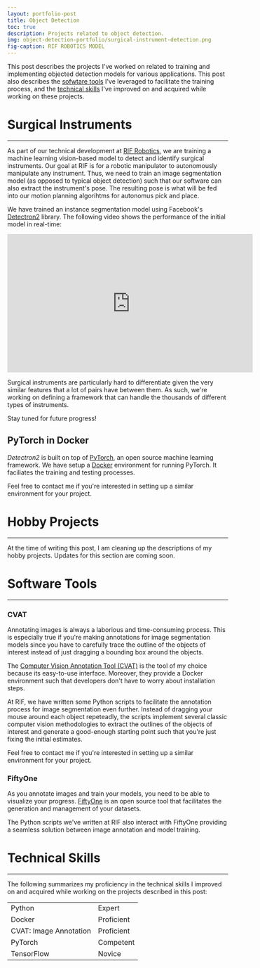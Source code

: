 ```yaml
---
layout: portfolio-post
title: Object Detection
toc: true
description: Projects related to object detection.
img: object-detection-portfolio/surgical-instrument-detection.png
fig-caption: RIF ROBOTICS MODEL
---
```


This post describes the projects I've worked on related to training and
implementing objected detection models for various applications. This post also
describes the [sofwtare tools](#obj-detection-tools) I've leveraged to
facilitate the training process, and
the [technical skills](#obj-detection-skills) I've improved on and acquired
while working on these projects.

<!-- TODO: instance segmentation vs object detection -->

# Surgical Instruments <a id="headerlink" name="obj-detection-surgical-instruments" href="#obj-detection-surgical-instruments" title="Permalink to this headline"></a>
------------------

As part of our technical development
at [RIF Robotics](https://www.rifrobotics.com/), we are training a machine
learning vision-based model to detect and identify surgical instruments. Our
goal at RIF is for a robotic manipulator to autonomously manipulate any
instrument. Thus, we need to train an image segmentation model (as opposed to
typical object detection) such that our software can also extract the
instrument's pose. The resulting pose is what will be fed into our motion
planning algorihtms for autonomus pick and place.

We have trained an instance segmentation model using
Facebook's [Detectron2](https://github.com/facebookresearch/detectron2)
library. The following video shows the performance of the initial model in
real-time:

<div id="video-container">

<iframe width="560" height="315" src="https://www.youtube.com/embed/pqETlsT3EW0"
title="YouTube video player" frameborder="0" allow="accelerometer; autoplay;
clipboard-write; encrypted-media; gyroscope; picture-in-picture; web-share"
allowfullscreen></iframe>

</div>

Surgical instruments are particularly hard to differentiate given the very
similar features that a lot of pairs have between them. As such, we're working
on defining a framework that can handle the thousands of different types of
instruments.

Stay tuned for future progress!

## PyTorch in Docker <a id="headerlink" name="obj-detection-pytorch" href="#obj-detection-pytorch" title="Permalink to this headline"></a>

*Detectron2* is built on top of [PyTorch](https://pytorch.org/), an open source
machine learning framework. We have setup a [Docker](https://www.docker.com/)
environment for running PyTorch. It faciliates the training and testing
processes.

Feel free to contact me if you're interested in setting up a similar
environment for your project.

# Hobby Projects <a id="headerlink" name="obj-detection-hobby" href="#obj-detection-hobby" title="Permalink to this headline"></a>
------------------

At the time of writing this post, I am cleaning up the descriptions of my hobby
projects. Updates for this section are coming soon.

# Software Tools <a id="headerlink" name="obj-detection-tools" href="#obj-detection-tools" title="Permalink to this headline"></a>
------------------

### CVAT <a id="headerlink" name="obj-detection-cvat" href="#obj-detection-cvat" title="Permalink to this headline"></a>

Annotating images is always a laborious and time-consuming process. This is
especially true if you're making annotations for image segmentation models since
you have to carefully trace the outline of the objects of interest instead of
just dragging a bounding box around the objects.

The [Computer Vision Annotation Tool (CVAT)](https://github.com/opencv/cvat) is
the tool of my choice because its easy-to-use interface. Moreover, they provide
a Docker environment such that developers don't have to worry about installation
steps.

At RIF, we have written some Python scripts to facilitate the annotation process
for image segmentation even further. Instead of dragging your mouse around each
object repeteadly, the scripts implement several classic computer vision
methodologies to extract the outlines of the objects of interest and generate a
good-enough starting point such that you're just fixing the initial estimates.

Feel free to contact me if you're interested in setting up a similar
environment for your project.

### FiftyOne <a id="headerlink" name="obj-detection-fiftyone" href="#obj-detection-fiftyone" title="Permalink to this headline"></a>

As you annotate images and train your models, you need to be able to visualize
your progress. [FiftyOne](https://github.com/voxel51/fiftyone) is an open source
tool that facilitates the generation and management of your datasets.

The Python scripts we've written at RIF also interact with FiftyOne providing a
seamless solution between image annotation and model training.

# Technical Skills <a id="headerlink" name="obj-detection-skills" href="#obj-detection-skills" title="Permalink to this headline"></a>
------------------

The following summarizes my proficiency in the technical skills I improved on
and acquired while working on the projects described in this post:

<table>
  <tr>
    <td class="skills">Python</td>
    <td>
      <div class="rating">
        <div class="line">
          <div class="tick expert">Expert</div>
        </div>
      </div>
    </td>
  </tr>
  <tr>
    <td class="skills">Docker</td>
    <td>
      <div class="rating">
        <div class="line">
          <div class="tick proficient">Proficient</div>
        </div>
      </div>
    </td>
  </tr>
  <tr>
    <td class="skills">CVAT: Image Annotation</td>
    <td>
      <div class="rating">
        <div class="line">
          <div class="tick proficient">Proficient</div>
        </div>
      </div>
    </td>
  </tr>
  <tr>
    <td class="skills">PyTorch</td>
    <td>
      <div class="rating">
        <div class="line">
          <div class="tick competent">Competent</div>
        </div>
      </div>
    </td>
  </tr>
  <tr>
    <td class="skills">TensorFlow</td>
    <td>
      <div class="rating">
        <div class="line">
          <div class="tick novice">Novice</div>
        </div>
      </div>
    </td>
  </tr>
</table>
